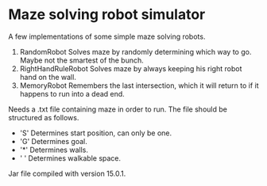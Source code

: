 # Maze solving robot simulator 

A few implementations of some simple maze solving robots. 

1. RandomRobot 
Solves maze by randomly determining which way to go. Maybe not the smartest of the bunch. 
2. RightHandRuleRobot 
Solves maze by always keeping his right robot hand on the wall. 
3. MemoryRobot 
Remembers the last intersection, which it will return to if it happens to run into a dead end. 

Needs a .txt file containing maze in order to run. The file should be structured as follows.
* 'S' Determines start position, can only be one. 
* 'G' Determines goal.
* '*' Determines walls.
* ' ' Determines walkable space.

Jar file compiled with version 15.0.1. 

